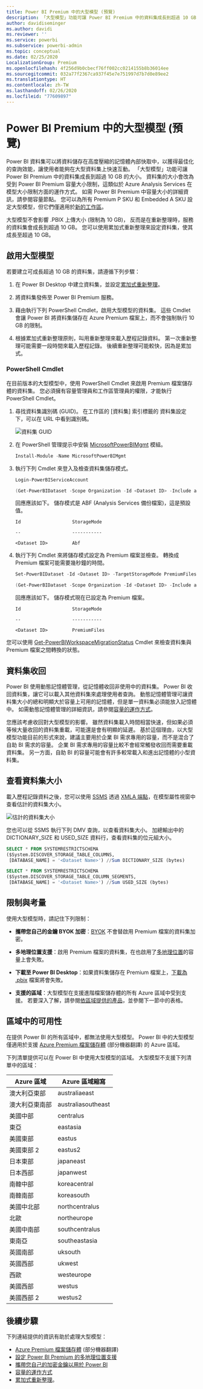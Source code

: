```yaml
---
title: Power BI Premium 中的大型模型 (預覽)
description: 「大型模型」功能可讓 Power BI Premium 中的資料集成長到超過 10 GB 的大小。
author: davidiseminger
ms.author: davidi
ms.reviewer: ''
ms.service: powerbi
ms.subservice: powerbi-admin
ms.topic: conceptual
ms.date: 02/25/2020
LocalizationGroup: Premium
ms.openlocfilehash: 4f256d9b0cbecf76ff002cc0214155b8b36014ee
ms.sourcegitcommit: 032a77f2367ca937f45e7e751997d7b7d0e89ee2
ms.translationtype: HT
ms.contentlocale: zh-TW
ms.lasthandoff: 02/26/2020
ms.locfileid: "77609897"
---
```

# <a name="large-models-in-power-bi-premium-preview"></a>Power BI Premium 中的大型模型 (預覽)

Power BI 資料集可以將資料儲存在高度壓縮的記憶體內部快取中，以獲得最佳化的查詢效能，讓使用者能夠在大型資料集上快速互動。 「大型模型」功能可讓 Power BI Premium 中的資料集成長到超過 10 GB 的大小。 資料集的大小會改為受到 Power BI Premium 容量大小限制，這類似於 Azure Analysis Services 在模型大小限制方面的運作方式。 如需 Power BI Premium 中容量大小的詳細資訊，請參閱容量節點。 您可以為所有 Premium P SKU 和 Embedded A SKU 設定大型模型，但它們僅適用於[新的工作區](service-create-the-new-workspaces.md)。

大型模型不會影響 .PBIX 上傳大小 (限制為 10 GB)， 反而是在重新整理時，服務的資料集會成長到超過 10 GB。 您可以使用累加式重新整理來設定資料集，使其成長至超過 10 GB。

## <a name="enable-large-models"></a>啟用大型模型

若要建立可成長超過 10 GB 的資料集，請遵循下列步驟：

1. 在 Power BI Desktop 中建立資料集，並設定[累加式重新整理](service-premium-incremental-refresh.md)。

1. 將資料集發佈至 Power BI Premium 服務。

1. 藉由執行下列 PowerShell Cmdlet，啟用大型模型的資料集。 這些 Cmdlet 會讓 Power BI 將資料集儲存在 Azure Premium 檔案上，而不會強制執行 10 GB 的限制。

1. 根據累加式重新整理原則，叫用重新整理來載入歷程記錄資料。 第一次重新整理可能需要一段時間來載入歷程記錄。 後續重新整理可能較快，因為是累加式。

### <a name="powershell-cmdlets"></a>PowerShell Cmdlet

在目前版本的大型模型中，使用 PowerShell Cmdlet 來啟用 Premium 檔案儲存體的資料集。 您必須擁有容量管理員和工作區管理員的權限，才能執行 PowerShell Cmdlet。

1. 尋找資料集識別碼 (GUID)。 在工作區的 [資料集]  索引標籤的 資料集設定下，可以在 URL 中看到識別碼。

    ![資料集 GUID](media/service-premium-large-models/dataset-guid.png)

1. 在 PowerShell 管理提示中安裝 [MicrosoftPowerBIMgmt](/powershell/module/microsoftpowerbimgmt.data/) 模組。

    ```powershell
    Install-Module -Name MicrosoftPowerBIMgmt
    ```

1. 執行下列 Cmdlet 來登入及檢查資料集儲存模式。

    ```powershell
    Login-PowerBIServiceAccount

    (Get-PowerBIDataset -Scope Organization -Id <Dataset ID> -Include actualStorage).ActualStorage
    ```

    回應應該如下。 儲存模式是 ABF (Analysis Services 備份檔案)，這是預設值。

    ```
    Id                   StorageMode

    --                   -----------

    <Dataset ID>         Abf
    ```

1. 執行下列 Cmdlet 來將儲存模式設定為 Premium 檔案並檢查。 轉換成 Premium 檔案可能需要幾秒鐘的時間。

    ```powershell
    Set-PowerBIDataset -Id <Dataset ID> -TargetStorageMode PremiumFiles

    (Get-PowerBIDataset -Scope Organization -Id <Dataset ID> -Include actualStorage).ActualStorage
    ```

    回應應該如下。 儲存模式現在已設定為 Premium 檔案。

    ```
    Id                   StorageMode
    
    --                   -----------
    
    <Dataset ID>         PremiumFiles
    ```

您可以使用 [Get-PowerBIWorkspaceMigrationStatus](/powershell/module/microsoftpowerbimgmt.workspaces/get-powerbiworkspacemigrationstatus) Cmdlet 來檢查資料集與 Premium 檔案之間轉換的狀態。

## <a name="dataset-eviction"></a>資料集收回

Power BI 使用動態記憶體管理，從記憶體收回非使用中的資料集。 Power BI 收回資料集，讓它可以載入其他資料集來處理使用者查詢。 動態記憶體管理可讓資料集大小的總和明顯大於容量上可用的記憶體，但是單一資料集必須能放入記憶體中。 如需動態記憶體管理的詳細資訊，請參閱[容量的運作方式](service-premium-what-is.md#how-capacities-function)。

您應該考慮收回對大型模型的影響。 雖然資料集載入時間相當快速，但如果必須等候大量收回的資料集重載，可能還是會有明顯的延遲。 基於這個理由，以大型模型功能目前的形式來說，建議主要用於企業 BI 需求專用的容量，而不是混合了自助 BI 需求的容量。 企業 BI 需求專用的容量比較不會經常觸發收回而需要重載資料集。 另一方面，自助 BI 的容量可能會有許多較常載入和進出記憶體的小型資料集。

## <a name="checking-dataset-size"></a>查看資料集大小

載入歷程記錄資料之後，您可以使用 [SSMS](https://docs.microsoft.com/sql/ssms/download-sql-server-management-studio-ssms) 透過 [XMLA 端點](service-premium-connect-tools.md)，在模型屬性視窗中查看估計的資料集大小。

![估計的資料集大小](media/service-premium-large-models/estimated-dataset-size.png)

您也可以從 SSMS 執行下列 DMV 查詢，以查看資料集大小。 加總輸出中的 DICTIONARY\_SIZE 和 USED\_SIZE 資料行，查看資料集的位元組大小。

```sql
SELECT * FROM SYSTEMRESTRICTSCHEMA
($System.DISCOVER_STORAGE_TABLE_COLUMNS,
 [DATABASE_NAME] = '<Dataset Name>') //Sum DICTIONARY_SIZE (bytes)

SELECT * FROM SYSTEMRESTRICTSCHEMA
($System.DISCOVER_STORAGE_TABLE_COLUMN_SEGMENTS,
 [DATABASE_NAME] = '<Dataset Name>') //Sum USED_SIZE (bytes)
```

## <a name="limitations-and-considerations"></a>限制與考量

使用大型模型時，請記住下列限制：

- **攜帶您自己的金鑰 BYOK 加密**：[BYOK](service-encryption-byok.md) 不會替啟用 Premium 檔案的資料集加密。
- **多地理位置支援**：啟用 Premium 檔案的資料集，在也啟用了[多地理位置](service-admin-premium-multi-geo.md)的容量上會失敗。

- **下載至 Power BI Desktop**：如果資料集儲存在 Premium 檔案上，[下載為 .pbix](service-export-to-pbix.md) 檔案將會失敗。
- **支援的區域**：大型模型在支援進階檔案儲存體的所有 Azure 區域中受到支援。 若要深入了解，請參閱[依區域提供的產品](https://azure.microsoft.com/global-infrastructure/services/?products=storage)，並參閱下一節中的表格。


## <a name="availability-in-regions"></a>區域中的可用性

在提供 Power BI 的所有區域中，都無法使用大型模型。 Power BI 中的大型模型僅適用於支援 [Azure Premium 檔案儲存體](https://docs.microsoft.com/azure/storage/files/storage-files-planning#file-share-performance-tiers) \(部分機器翻譯\) 的 Azure 區域。

下列清單提供可以在 Power BI 中使用大型模型的區域。 大型模型不支援下列清單中的區域：


|Azure 區域  |Azure 區域縮寫  |
|---------|---------|
|澳大利亞東部     | australiaeast        |
|澳大利亞東南部     | australiasoutheast        |
|美國中部     | centralus        |
|東亞     | eastasia        |
|美國東部     | eastus        |
|美國東部 2     | eastus2        |
|日本東部     | japaneast        |
|日本西部     | japanwest        |
|南韓中部     | koreacentral        |
|南韓南部     | koreasouth        |
|美國中北部     | northcentralus        |
|北歐     | northeurope        |
|美國中南部     | southcentralus        |
|東南亞     | southeastasia        |
|英國南部     | uksouth        |
|英國西部     | ukwest        |
|西歐     | westeurope        |
|美國西部     | westus        |
|美國西部 2     | westus2        |



## <a name="next-steps"></a>後續步驟

下列連結提供的資訊有助於處理大型模型：

* [Azure Premium 檔案儲存體](https://docs.microsoft.com/azure/storage/files/storage-files-planning#file-share-performance-tiers) \(部分機器翻譯\)
* [設定 Power BI Premium 的多地理位置支援](service-admin-premium-multi-geo.md)
* [攜帶您自己的加密金鑰以用於 Power BI](service-encryption-byok.md)
* [容量的運作方式](service-premium-what-is.md#how-capacities-function)
* [累加式重新整理](service-premium-incremental-refresh.md)。